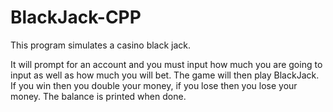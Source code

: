 # BlackJack-CPP
This program simulates a casino black jack. 

It will prompt for an account and you must input how much you are going to input as well as how much you will bet. 
The game will then play BlackJack. 
If you win then you double your money, if you lose then you lose your money.
The balance is printed when done.
